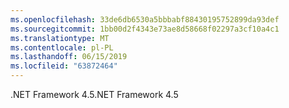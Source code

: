 ```yaml
---
ms.openlocfilehash: 33de6db6530a5bbbabf88430195752899da93def
ms.sourcegitcommit: 1bb00d2f4343e73ae8d58668f02297a3cf10a4c1
ms.translationtype: MT
ms.contentlocale: pl-PL
ms.lasthandoff: 06/15/2019
ms.locfileid: "63872464"
---
```

<span data-ttu-id="ece0a-101">.NET Framework 4.5</span><span class="sxs-lookup"><span data-stu-id="ece0a-101">.NET Framework 4.5</span></span>